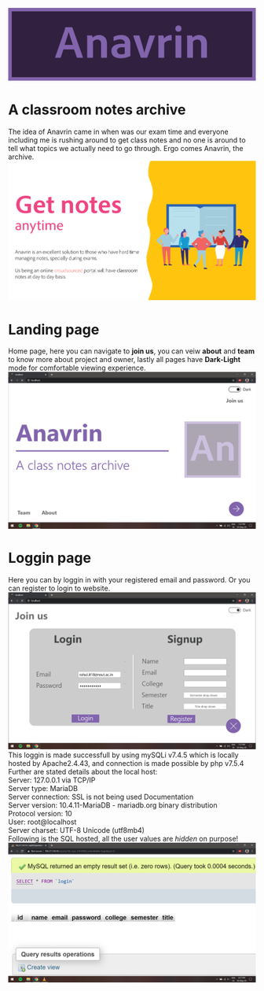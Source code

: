 ![](images/1.png)
# A classroom notes archive
The idea of Anavrin came in when was our exam time and everyone including me is rushing around to get class notes and no one is around to tell what topics we actually need to go through. Ergo comes Anavrin, the archive.
![](images/srs/2.png)
# Landing page
Home page, here you can navigate to **join us**, you can veiw **about** and **team** to know more about project and owner, lastly all pages have **Dark-Light** mode for comfortable viewing experience. 
<br/>
![](images/2.png)
# Loggin page
Here you can by loggin in with your registered email and password. Or you can register to login to website.
![](images/3.png)
This loggin is made successfull by using mySQLi v7.4.5 which is locally hosted by Apache2.4.43, and connection is made possible by php v7.5.4
Further are stated details about the local host: <br/>
Server: 127.0.0.1 via TCP/IP <br/>
Server type: MariaDB <br/>
Server connection: SSL is not being used Documentation <br/>
Server version: 10.4.11-MariaDB - mariadb.org binary distribution <br/>
Protocol version: 10 <br/>
User: root@localhost <br/>
Server charset: UTF-8 Unicode (utf8mb4) <br/>
Following is the SQL hosted, all the user values are _hidden_ on purpose!
![](images/sql.png)
